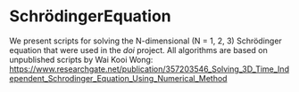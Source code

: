 # SchrödingerEquation
We present scripts for solving the N-dimensional (N = 1, 2, 3) Schrödinger equation that were used in the *doi* project. All algorithms are based on unpublished scripts by Wai Kooi Wong: https://www.researchgate.net/publication/357203546_Solving_3D_Time_Independent_Schrodinger_Equation_Using_Numerical_Method
